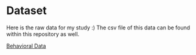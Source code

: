 # Dataset

Here is the raw data for my study :)
The csv file of this data can be found within this repository as well.

[Behavioral Data](https://raw.githubusercontent.com/vereentn/Tick_Behavior/refs/heads/main/Master's%20data%20-%20results_4.1.25.csv)
